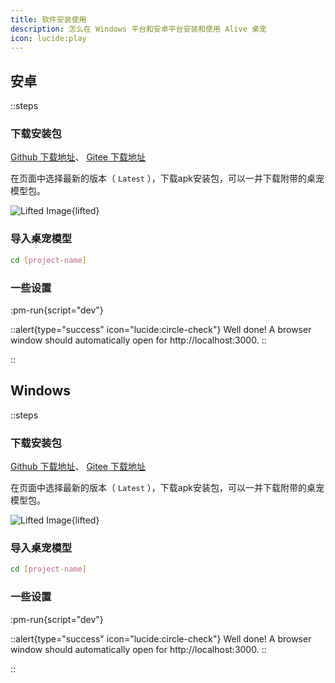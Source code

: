 ```yaml
---
title: 软件安装使用
description: 怎么在 Windows 平台和安卓平台安装和使用 Alive 桌宠
icon: lucide:play
---
```


## 安卓

::steps
### 下载安装包

[Github 下载地址](https://github.com/TopSea/Alive/releases)、 [Gitee 下载地址](https://github.com/TopSea/Alive/releases)

在页面中选择最新的版本（ `Latest` ），下载apk安装包，可以一并下载附带的桌宠模型包。

![Lifted Image](/img_doc/cn/download-android.png){lifted}


### 导入桌宠模型

```bash
cd [project-name]
```

### 一些设置

:pm-run{script="dev"}

::alert{type="success" icon="lucide:circle-check"}
Well done! A browser window should automatically open for http://localhost:3000.
::

::


## Windows

::steps
### 下载安装包

[Github 下载地址](https://github.com/TopSea/Alive/releases)、 [Gitee 下载地址](https://github.com/TopSea/Alive/releases)

在页面中选择最新的版本（ `Latest` ），下载apk安装包，可以一并下载附带的桌宠模型包。

![Lifted Image](/img_doc/cn/download-android.png){lifted}


### 导入桌宠模型

```bash
cd [project-name]
```

### 一些设置

:pm-run{script="dev"}

::alert{type="success" icon="lucide:circle-check"}
Well done! A browser window should automatically open for http://localhost:3000.
::

::